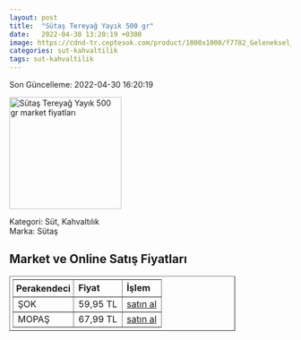```yaml
---
layout: post
title:  "Sütaş Tereyağ Yayık 500 gr"
date:   2022-04-30 13:20:19 +0300
image: https://cdnd-tr.ceptesok.com/product/1000x1000/f7782_Geleneksel_Tereyag_500_Gr.jpg
categories: sut-kahvaltilik
tags: sut-kahvaltilik
---
```


Son Güncelleme: 2022-04-30 16:20:19

<img src="https://cdnd-tr.ceptesok.com/product/1000x1000/f7782_Geleneksel_Tereyag_500_Gr.jpg" width="200" alt="Sütaş Tereyağ Yayık 500 gr market fiyatları" />

Kategori: Süt, Kahvaltılık
<br />
Marka: Sütaş

<h2>Market ve Online Satış Fiyatları</h2>

<table border="1" style="padding: 5px;width:80%;">
  <tr>
    <td style="padding: 5px;"><strong>Perakendeci</strong></td>
    <td><strong>Fiyat</strong></td>
    <td><strong>İşlem</strong></td>
  </tr>
  <tr>
              <td title="Şok">ŞOK</td>
              <td>59,95 TL</td>
              <td><a title="Şok" target="_blank" href="https://www.sokmarket.com.tr/geleneksel-tereyag-500-gr-p-3601/">satın al</a></td>
            </tr><tr>
              <td title="Mopaş">MOPAŞ</td>
              <td>67,99 TL</td>
              <td><a title="Mopaş" target="_blank" href="https://www.mopas.com.tr/sutas-yayik-tereyag-500-gr/p/824">satın al</a></td>
            </tr>
</table>
